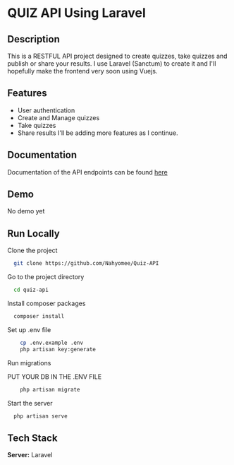 
# QUIZ API Using Laravel

## Description
This is a RESTFUL API project designed to create quizzes, take quizzes and publish or share your results. I use Laravel (Sanctum) to create it and I'll hopefully make the frontend very soon using Vuejs. 



## Features

- User authentication
- Create and Manage quizzes
- Take quizzes
- Share results
I'll be adding more features as I continue.

## Documentation

Documentation of the API endpoints can be found [here]()


## Demo

No demo yet


## Run Locally

Clone the project

```bash
  git clone https://github.com/Nahyomee/Quiz-API
```

Go to the project directory

```bash
  cd quiz-api
```

Install composer packages

```bash
  composer install
```

Set up .env file

```bash
    cp .env.example .env
    php artisan key:generate
```
Run migrations

PUT YOUR DB IN THE .ENV FILE
```bash
    php artisan migrate
```

Start the server

```bash
  php artisan serve
```


## Tech Stack

**Server:** Laravel

